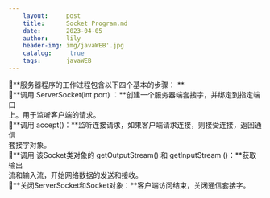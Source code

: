 ```yaml
---
    layout:     post
    title:      Socket Program.md
    date:       2023-04-05
    author:     lily
    header-img: img/javaWEB'.jpg
    catalog: 	 true
    tags:       javaWEB
---
```


**服务器程序的工作过程包含以下四个基本的步骤： **<br />**调用 ServerSocket(int port) ：**创建一个服务器端套接字，并绑定到指定端口 <br />上。用于监听客户端的请求。 <br />**调用 accept()：**监听连接请求，如果客户端请求连接，则接受连接，返回通信 <br />套接字对象。 <br />**调用 该Socket类对象的 getOutputStream() 和 getInputStream ()：**获取输出 <br />流和输入流，开始网络数据的发送和接收。 <br />**关闭ServerSocket和Socket对象：**客户端访问结束，关闭通信套接字。
